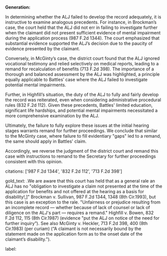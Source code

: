 **Generation:**

In determining whether the ALJ failed to develop the record adequately, it is instructive to examine analogous precedents. For instance, in Brockman’s case, the court held that the ALJ did not err in failing to investigate further when the claimant did not present sufficient evidence of mental impairment during the application process (987 F.2d 1344). The court emphasized that substantial evidence supported the ALJ’s decision due to the paucity of evidence presented by the claimant.

Conversely, in McGinty’s case, the district court found that the ALJ ignored vocational testimony and relied selectively on medical reports, leading to a remand for recalculation of benefits (713 F.2d 398). The importance of a thorough and balanced assessment by the ALJ was highlighted, a principle equally applicable to Battles’ case where the ALJ failed to investigate potential mental impairments.

Further, in Highfill’s situation, the duty of the ALJ to fully and fairly develop the record was reiterated, even when considering administrative procedural rules (832 F.2d 112). Given these precedents, Battles' limited education, significant life hardships, and potential mental impairments necessitated a more comprehensive examination by the ALJ.

Ultimately, the failure to fully explore these issues at the initial hearing stages warrants remand for further proceedings. We conclude that similar to the McGinty case, where failure to fill evidentiary "gaps" led to a remand, the same should apply in Battles' claim.

Accordingly, we reverse the judgment of the district court and remand this case with instructions to remand to the Secretary for further proceedings consistent with this opinion.

citations: ['987 F.2d 1344', '832 F.2d 112', '713 F.2d 398']

gold_text: .We are aware that this court has held that as a general rale an ALJ has no "obligation to investigate a claim not presented at the time of the application for benefits and not offered at the hearing as a basis for disability!,]" Brockman v. Sullivan, 987 F.2d 1344, 1348 (8th Cir.1993), but this case is an exception to the rale. "Unfairness or prejudice resulting from an incomplete record — whether because of lack of counsel or lack of diligence on the ALJ's part — requires a remand." Highfill v. Bowen, 832 F.2d 112, 115 (8th Cir.1987) (evidence "put the ALJ on notice of the need for further inquiry”). See also McGinty v. Heckler, 713 F.2d 398, 400 (8th Cir.1983) (per curiam) (“A claimant is not necessarily bound by the statement made on the application form as to the onset date of the claimant’s disability.").

label: 